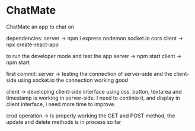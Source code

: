 # ChatMate
ChatMate an app to chat on

dependencies:
server -> npm i express nodemon socket.io cors
client -> npx create-react-app

to run the developer mode and test the app
server -> npm start
client -> npm start

first commit:
server -> testing the connection of server-side and the client-side using socket.io the connection working good

client -> developing client-side interface using css. button, textarea and timestamp is working in server-side. 
         I need to continio it, and display in client interface, i need more time to improve.
         
crud operation -> is properly working the GET and POST method, the update and delete methods is in process so far 
